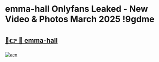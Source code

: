 # emma-hall Onlyfans Leaked - New Video & Photos March 2025 !9gdme

# <h2><a href="https://75si8s.iuczelnia.edu.pl?title=emma-hall&ref=9gdme">🔗👉 🔴 emma-hall</a></h2>

[![acn](https://github.com/user-attachments/assets/0f9c940e-d8b0-45ae-aac7-cd30a18b3e1c)](https://75si8s.iuczelnia.edu.pl?title=emma-hall&ref=9gdme)

